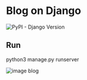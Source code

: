 # Blog on Django
![PyPI - Django Version](https://img.shields.io/pypi/djversions/Django?color=re&style=flat-square)
## Run
python3 manage.py runserver


![image blog]()
